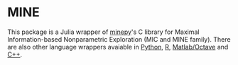 # MINE

This package is a Julia wrapper of [minepy](https://sourceforge.net/projects/minepy/files/)'s C library for Maximal Information-based Nonparametric Exploration (MIC and MINE family).
There are also other language wrappers avaiable in [Python](http://minepy.sourceforge.net/docs/1.0.0/index.html), [R](http://minepy.sourceforge.net/docs/1.0.0/index.html), [Matlab/Octave](http://minepy.sourceforge.net/docs/1.0.0/index.html) and [C++](http://minepy.sourceforge.net/docs/1.0.0/index.html).





